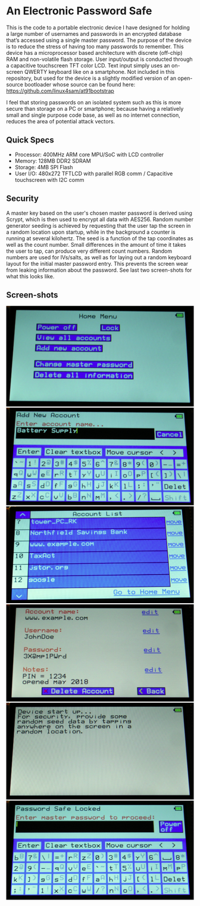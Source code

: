 # An Electronic Password Safe
This is the code to a portable electronic device I have designed for holding a large number of usernames and passwords in an encrypted database that’s accessed using a single master password.  The purpose of the device is to reduce the stress of having too many passwords to remember.  This device has a microprocessor based architecture with discrete (off-chip) RAM and non-volatile flash storage.  User input/output is conducted through a capacitive touchscreen TFT color LCD.  Text input simply uses an on-screen QWERTY keyboard like on a smartphone.  Not included in this repository, but used for the device is a slightly modified version of an open-source bootloader whose source can be found here:
https://github.com/linux4sam/at91bootstrap

I feel that storing passwords on an isolated system such as this is more secure than storage on a PC or smartphone; because having a relatively small and single purpose code base, as well as no internet connection, reduces the area of potential attack vectors.

## Quick Specs
- Processor: 400MHz ARM core MPU/SoC with LCD controller
- Memory: 128MB DDR2 SDRAM
- Storage: 4MB SPI Flash
- User I/O: 480x272 TFTLCD with parallel RGB comm / Capacitive touchscreen with I2C comm

## Security
A master key based on the user's chosen master password is derived using Scrypt, which is then used to encrypt all data with AES256.  Random number generator seeding is achieved by requesting that the user tap the screen in a random location upon startup, while in the background a counter is running at several kilohertz.  The seed is a function of the tap coordinates as well as the count number.  Small differences in the amount of time it takes the user to tap, can produce very different count numbers.  Random numbers are used for IVs/salts, as well as for laying out a random keyboard layout for the initial master password entry.  This prevents the screen wear from leaking information about the password.  See last two screen-shots for what this looks like.

## Screen-shots
<img src="https://github.com/RyanWKennedy/lockpod/blob/master/img/IOSC_home.PNG">

<img src="https://github.com/RyanWKennedy/lockpod/blob/master/img/IOSC_add.PNG">

<img src="https://github.com/RyanWKennedy/lockpod/blob/master/img/IOSC_list.PNG">

<img src="https://github.com/RyanWKennedy/lockpod/blob/master/img/IOSC_view.PNG">

<img src="https://github.com/RyanWKennedy/lockpod/blob/master/img/IOSC_startup.PNG">

<img src="https://github.com/RyanWKennedy/lockpod/blob/master/img/IOSC_locked.PNG">
